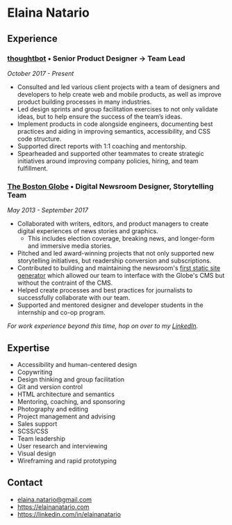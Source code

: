 # Elaina Natario

## Experience

### [thoughtbot](https://thoughtbot.com) • Senior Product Designer → Team Lead
_October 2017 - Present_

* Consulted and led various client projects with a team of designers and developers to help create web and mobile products, as well as improve product building processes in many industries.
* Led design sprints and group facilitation exercises to not only validate ideas, but to help ensure the success of the team’s ideas.
* Implement products in code alongside engineers, documenting best practices and aiding in improving semantics, accessibility, and CSS code structure.
* Supported direct reports with 1:1 coaching and mentorship.
* Spearheaded and supported other teammates to create strategic initiatives around improving company policies, hiring, and team fulfillment.

### [The Boston Globe](https://www.bostonglobe.com) • Digital Newsroom Designer, Storytelling Team
_May 2013 - September 2017_
* Collaborated with writers, editors, and product managers to create digital experiences of news stories and graphics.
  * This includes election coverage, breaking news, and longer-form and immersive media stories.
* Pitched and led award-winning projects that not only supported new storytelling initiatives, but readership conversion and subscriptions.
* Contributed to building and maintaining the newsroom's [first static site generator](https://github.com/BostonGlobe/slush-globeapp) which allowed our team to interface with the Globe's CMS but without the contraint of the CMS.
* Helped create processes and best practices for journalists to successfully collaborate with our team.
* Supported and mentored designer and developer students in the internship and co-op program.

_For work experience beyond this time, hop on over to my [LinkedIn](https://linkedin.com/in/elainanatario)._

## Expertise
* Accessibility and human-centered design
* Copywriting
* Design thinking and group facilitation
* Git and version control
* HTML architecture and semantics
* Mentoring, coaching, and sponsoring
* Photography and editing
* Project management and advising
* Sales support
* SCSS/CSS
* Team leadership
* User research and interviewing
* Visual design
* Wireframing and rapid prototyping

## Contact
* <elaina.natario@gmail.com>
* <https://elainanatario.com>
* <https://linkedin.com/in/elainanatario>
